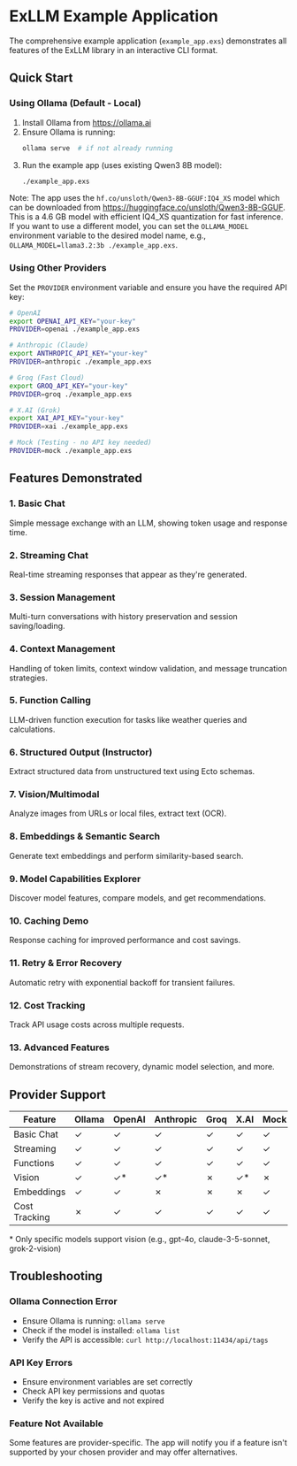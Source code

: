 # ExLLM Example Application

The comprehensive example application (`example_app.exs`) demonstrates all features of the ExLLM library in an interactive CLI format.

## Quick Start

### Using Ollama (Default - Local)

1. Install Ollama from https://ollama.ai
2. Ensure Ollama is running:
   ```bash
   ollama serve  # if not already running
   ```
3. Run the example app (uses existing Qwen3 8B model):
   ```bash
   ./example_app.exs
   ```

Note: The app uses the `hf.co/unsloth/Qwen3-8B-GGUF:IQ4_XS` model which can be downloaded from https://huggingface.co/unsloth/Qwen3-8B-GGUF. This is a 4.6 GB model with efficient IQ4_XS quantization for fast inference. If you want to use a different model, you can set the `OLLAMA_MODEL` environment variable to the desired model name, e.g., `OLLAMA_MODEL=llama3.2:3b ./example_app.exs`.

### Using Other Providers

Set the `PROVIDER` environment variable and ensure you have the required API key:

```bash
# OpenAI
export OPENAI_API_KEY="your-key"
PROVIDER=openai ./example_app.exs

# Anthropic (Claude)
export ANTHROPIC_API_KEY="your-key" 
PROVIDER=anthropic ./example_app.exs

# Groq (Fast Cloud)
export GROQ_API_KEY="your-key"
PROVIDER=groq ./example_app.exs

# X.AI (Grok)
export XAI_API_KEY="your-key"
PROVIDER=xai ./example_app.exs

# Mock (Testing - no API key needed)
PROVIDER=mock ./example_app.exs
```

## Features Demonstrated

### 1. Basic Chat
Simple message exchange with an LLM, showing token usage and response time.

### 2. Streaming Chat
Real-time streaming responses that appear as they're generated.

### 3. Session Management
Multi-turn conversations with history preservation and session saving/loading.

### 4. Context Management
Handling of token limits, context window validation, and message truncation strategies.

### 5. Function Calling
LLM-driven function execution for tasks like weather queries and calculations.

### 6. Structured Output (Instructor)
Extract structured data from unstructured text using Ecto schemas.

### 7. Vision/Multimodal
Analyze images from URLs or local files, extract text (OCR).

### 8. Embeddings & Semantic Search
Generate text embeddings and perform similarity-based search.

### 9. Model Capabilities Explorer
Discover model features, compare models, and get recommendations.

### 10. Caching Demo
Response caching for improved performance and cost savings.

### 11. Retry & Error Recovery
Automatic retry with exponential backoff for transient failures.

### 12. Cost Tracking
Track API usage costs across multiple requests.

### 13. Advanced Features
Demonstrations of stream recovery, dynamic model selection, and more.

## Provider Support

| Feature | Ollama | OpenAI | Anthropic | Groq | X.AI | Mock |
|---------|--------|--------|-----------|------|------|------|
| Basic Chat | ✓ | ✓ | ✓ | ✓ | ✓ | ✓ |
| Streaming | ✓ | ✓ | ✓ | ✓ | ✓ | ✓ |
| Functions | ✓ | ✓ | ✓ | ✓ | ✓ | ✓ |
| Vision | ✓ | ✓* | ✓* | ✗ | ✓* | ✗ |
| Embeddings | ✓ | ✓ | ✗ | ✗ | ✗ | ✓ |
| Cost Tracking | ✗ | ✓ | ✓ | ✓ | ✓ | ✓ |

\* Only specific models support vision (e.g., gpt-4o, claude-3-5-sonnet, grok-2-vision)

## Troubleshooting

### Ollama Connection Error
- Ensure Ollama is running: `ollama serve`
- Check if the model is installed: `ollama list`
- Verify the API is accessible: `curl http://localhost:11434/api/tags`

### API Key Errors
- Ensure environment variables are set correctly
- Check API key permissions and quotas
- Verify the key is active and not expired

### Feature Not Available
Some features are provider-specific. The app will notify you if a feature isn't supported by your chosen provider and may offer alternatives.

